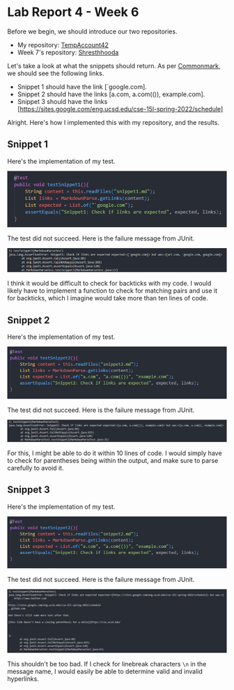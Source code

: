 # Lab Report 4 - Week 6

Before we begin, we should introduce our two repositories.

- My repository: [TempAccount42](https://github.com/TempAccount42/markdown-parser)
- Week 7's repository: [Shresthhooda](https://github.com/Shresthhooda/markdown-parser)

Let's take a look at what the snippets should return. As per [Commonmark](https://spec.commonmark.org/dingus/), we should see the following links.

- Snippet 1 should have the link [\`google.com].
- Snippet 2 should have the links [a.com, a.com(()), example.com].
- Snippet 3 should have the links [https://sites.google.com/eng.ucsd.edu/cse-15l-spring-2022/schedule]

Alright. Here's how I implemented this with my repository, and the results.

## Snippet 1
Here's the implementation of my test.

![Test Snippet 1](testSnippet1.PNG)

The test did not succeed. Here is the failure message from JUnit.

![Snippet 1 Failure](snippet1Failure.PNG)

I think it would be difficult to check for backticks with my code. I would likely have to implement a function to check for matching pairs and use it for backticks, which I imagine would take more than ten lines of code.

## Snippet 2
Here's the implementation of my test.

![Test Snippet 2](testSnippet2.PNG)

The test did not succeed. Here is the failure message from JUnit.

![Snippet 2 Failure](snippet2Failure.PNG)

For this, I might be able to do it within 10 lines of code. I would simply have to check for parentheses being within the output, and make sure to parse carefully to avoid it.

## Snippet 3
Here's the implementation of my test.

![Test Snippet 3](testSnippet2.PNG)

The test did not succeed. Here is the failure message from JUnit.

![Snippet 3 Failure](snippet3Failure.PNG)

This shouldn't be too bad. If I check for linebreak characters `\n` in the message name, I would easily be able to determine valid and invalid hyperlinks.
